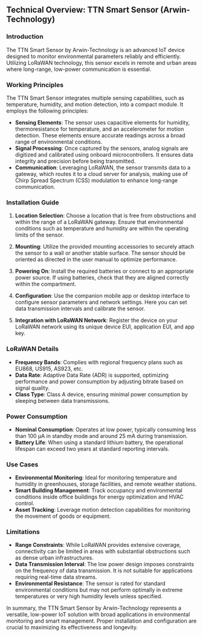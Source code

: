 ## Technical Overview: TTN Smart Sensor (Arwin-Technology)

### Introduction
The TTN Smart Sensor by Arwin-Technology is an advanced IoT device designed to monitor environmental parameters reliably and efficiently. Utilizing LoRaWAN technology, this sensor excels in remote and urban areas where long-range, low-power communication is essential.

### Working Principles
The TTN Smart Sensor integrates multiple sensing capabilities, such as temperature, humidity, and motion detection, into a compact module. It employs the following principles:

- **Sensing Elements**: The sensor uses capacitive elements for humidity, thermoresistance for temperature, and an accelerometer for motion detection. These elements ensure accurate readings across a broad range of environmental conditions.
- **Signal Processing**: Once captured by the sensors, analog signals are digitized and calibrated using onboard microcontrollers. It ensures data integrity and precision before being transmitted.
- **Communication**: Leveraging LoRaWAN, the sensor transmits data to a gateway, which routes it to a cloud server for analysis, making use of Chirp Spread Spectrum (CSS) modulation to enhance long-range communication.

### Installation Guide
1. **Location Selection**: Choose a location that is free from obstructions and within the range of a LoRaWAN gateway. Ensure that environmental conditions such as temperature and humidity are within the operating limits of the sensor.
   
2. **Mounting**: Utilize the provided mounting accessories to securely attach the sensor to a wall or another stable surface. The sensor should be oriented as directed in the user manual to optimize performance.

3. **Powering On**: Install the required batteries or connect to an appropriate power source. If using batteries, check that they are aligned correctly within the compartment.

4. **Configuration**: Use the companion mobile app or desktop interface to configure sensor parameters and network settings. Here you can set data transmission intervals and calibrate the sensor.

5. **Integration with LoRaWAN Network**: Register the device on your LoRaWAN network using its unique device EUI, application EUI, and app key.

### LoRaWAN Details
- **Frequency Bands**: Complies with regional frequency plans such as EU868, US915, AS923, etc.
- **Data Rate**: Adaptive Data Rate (ADR) is supported, optimizing performance and power consumption by adjusting bitrate based on signal quality.
- **Class Type**: Class A device, ensuring minimal power consumption by sleeping between data transmissions.

### Power Consumption
- **Nominal Consumption**: Operates at low power, typically consuming less than 100 µA in standby mode and around 25 mA during transmission.
- **Battery Life**: When using a standard lithium battery, the operational lifespan can exceed two years at standard reporting intervals.

### Use Cases
- **Environmental Monitoring**: Ideal for monitoring temperature and humidity in greenhouses, storage facilities, and remote weather stations.
- **Smart Building Management**: Track occupancy and environmental conditions inside office buildings for energy optimization and HVAC control.
- **Asset Tracking**: Leverage motion detection capabilities for monitoring the movement of goods or equipment.

### Limitations
- **Range Constraints**: While LoRaWAN provides extensive coverage, connectivity can be limited in areas with substantial obstructions such as dense urban infrastructures.
- **Data Transmission Interval**: The low power design imposes constraints on the frequency of data transmission. It is not suitable for applications requiring real-time data streams.
- **Environmental Resistance**: The sensor is rated for standard environmental conditions but may not perform optimally in extreme temperatures or very high humidity levels unless specified.

In summary, the TTN Smart Sensor by Arwin-Technology represents a versatile, low-power IoT solution with broad applications in environmental monitoring and smart management. Proper installation and configuration are crucial to maximizing its effectiveness and longevity.